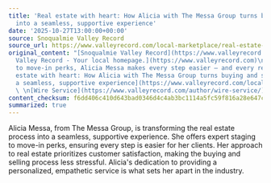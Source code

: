 ```yaml
---
title: 'Real estate with heart: How Alicia with The Messa Group turns buying and selling
  into a seamless, supportive experience'
date: '2025-10-27T13:00:00+00:00'
source: Snoqualmie Valley Record
source_url: https://www.valleyrecord.com/local-marketplace/real-estate-with-heart-how-alicia-with-the-messa-group-turns-buying-and-selling-into-a-seamless-supportive-experience/
original_content: "[Snoqualmie Valley Record](https://www.valleyrecord.com)  \n[Snoqualmie
  Valley Record - Your local homepage.](https://www.valleyrecord.com)\n\nExpert staging
  to move-in perks, Alicia Messa makes every step easier – and every result shine\n\n[Real
  estate with heart: How Alicia with The Messa Group turns buying and selling into
  a seamless, supportive experience](https://www.valleyrecord.com/local-marketplace/real-estate-with-heart-how-alicia-with-the-messa-group-turns-buying-and-selling-into-a-seamless-supportive-experience/)
  \ \n[Wire Service](https://www.valleyrecord.com/author/wire-service/)"
content_checksum: f6dd406c410d643bad0346d4c4ab3bc1114a5fc59f816a28e647c07eefcec6e4
summarized: true
---
```


Alicia Messa, from The Messa Group, is transforming the real estate process into a seamless, supportive experience. She offers expert staging to move-in perks, ensuring every step is easier for her clients. Her approach to real estate prioritizes customer satisfaction, making the buying and selling process less stressful. Alicia's dedication to providing a personalized, empathetic service is what sets her apart in the industry.